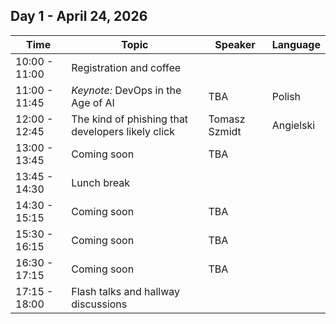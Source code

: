 <!--
.. title: TechFury 2026 Agenda
.. slug: agenda
.. date: 2025-10-01 15:00:00 UTC+02:00
.. tags:
.. category:
.. link:
.. description: Agenda for TechFury 2026 conference
.. type: text
-->

## Day 1 - April 24, 2026

| Time           | Topic                                 | Speaker | Language |
|----------------|---------------------------------------|---------|----------|
| 10:00 - 11:00  | Registration and coffee               |         | |
| 11:00 - 11:45  | *Keynote:* DevOps in the Age of AI    | TBA     | Polish |
| 12:00 - 12:45  | The kind of phishing that developers likely click | Tomasz Szmidt | Angielski |
| 13:00 - 13:45  | Coming soon                          | TBA     | |
| 13:45 - 14:30  | Lunch break                          |         | |
| 14:30 - 15:15  | Coming soon                          | TBA     | |
| 15:30 - 16:15  | Coming soon                          | TBA     | |
| 16:30 - 17:15  | Coming soon                          | TBA     | |
| 17:15 - 18:00  | Flash talks and hallway discussions   |         | |